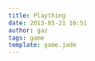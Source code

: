 ```yaml
---
title: Plaything
date: 2013-05-21 16:51
author: gaz
tags: game 
template: game.jade
---
```

<div class='playfield'>
<canvas class='playfield' id='game'>
</canvas>
</div>


